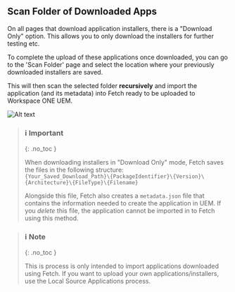 ## Scan Folder of Downloaded Apps

On all pages that download application installers, there is a "Download Only" option. This allows you to only download the installers for further testing etc.

To complete the upload of these applications once downloaded, you can go to the 'Scan Folder' page and select the location where your previously downloaded installers are saved.

This will then scan the selected folder **recursively** and import the application (and its metadata) into Fetch ready to be uploaded to Workspace ONE UEM.

![Alt text](/assets/images/Scan_Filesystem.png "Scanned Folder Screenshot")

>### ℹ️ Important
>{: .no_toc }
>
> When downloading installers in "Download Only" mode, Fetch saves the files in the following structure: <br>
> `{Your_Saved_Download_Path}\{PackageIdentifier}\{Version}\{Architecture}\{FileType}\{Filename}`
> 
> Alongside this file, Fetch also creates a `metadata.json` file that contains the information needed to create the application in UEM. If you _delete_ this file, the application cannot be imported in to Fetch using this method.
>

>### ℹ️ Note
>{: .no_toc }
> 
> This is process is only intended to import applications downloaded using Fetch. If you want to upload your own applications/installers, use the Local Source Applications process.

